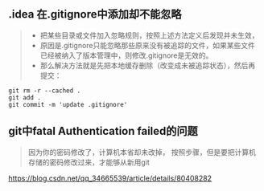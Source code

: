 ## .idea 在.gitignore中添加却不能忽略
> - 把某些目录或文件加入忽略规则，按照上述方法定义后发现并未生效，
> - 原因是.gitignore只能忽略那些原来没有被追踪的文件，如果某些文件已经被纳入了版本管理中，则修改.gitignore是无效的。
> - 那么解决方法就是先把本地缓存删除（改变成未被追踪状态），然后再提交：
```
git rm -r --cached .
git add .
git commit -m 'update .gitignore'
```
##  git中fatal Authentication failed的问题
> 因为你的密码修改了，计算机本省却未改掉，
  按照步骤，但是要把计算机存储的密码修改过来，才能够从新用git
>
https://blog.csdn.net/qq_34665539/article/details/80408282


